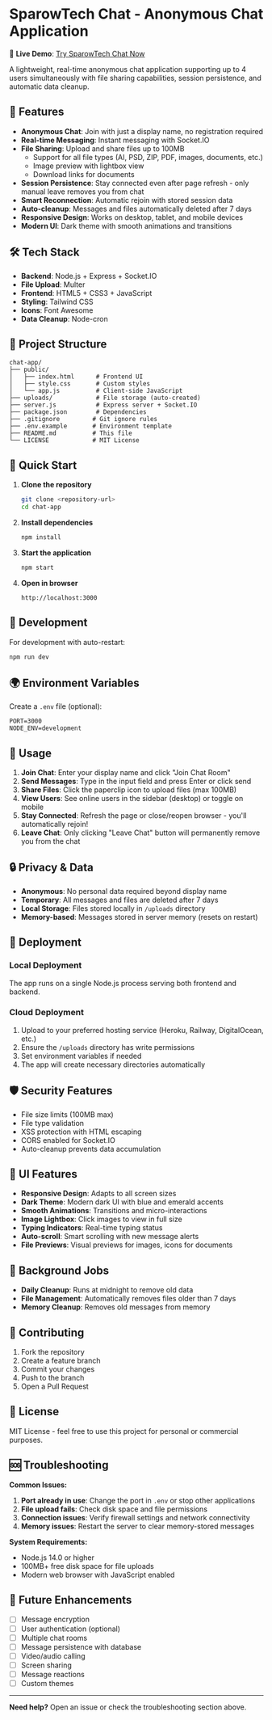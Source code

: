 # SparowTech Chat - Anonymous Chat Application

🚀 **Live Demo**: [Try SparowTech Chat Now](https://dev3434patel.github.io/chatroom/)

A lightweight, real-time anonymous chat application supporting up to 4 users simultaneously with file sharing capabilities, session persistence, and automatic data cleanup.

## 🚀 Features

- **Anonymous Chat**: Join with just a display name, no registration required
- **Real-time Messaging**: Instant messaging with Socket.IO
- **File Sharing**: Upload and share files up to 100MB
  - Support for all file types (AI, PSD, ZIP, PDF, images, documents, etc.)
  - Image preview with lightbox view
  - Download links for documents
- **Session Persistence**: Stay connected even after page refresh - only manual leave removes you from chat
- **Smart Reconnection**: Automatic rejoin with stored session data
- **Auto-cleanup**: Messages and files automatically deleted after 7 days
- **Responsive Design**: Works on desktop, tablet, and mobile devices
- **Modern UI**: Dark theme with smooth animations and transitions

## 🛠 Tech Stack

- **Backend**: Node.js + Express + Socket.IO
- **File Upload**: Multer
- **Frontend**: HTML5 + CSS3 + JavaScript
- **Styling**: Tailwind CSS
- **Icons**: Font Awesome
- **Data Cleanup**: Node-cron

## 📁 Project Structure

```
chat-app/
├── public/
│   ├── index.html      # Frontend UI
│   ├── style.css       # Custom styles
│   └── app.js          # Client-side JavaScript
├── uploads/            # File storage (auto-created)
├── server.js           # Express server + Socket.IO
├── package.json        # Dependencies
├── .gitignore         # Git ignore rules
├── .env.example       # Environment template
├── README.md          # This file
└── LICENSE            # MIT License
```

## 🚦 Quick Start

1. **Clone the repository**
   ```bash
   git clone <repository-url>
   cd chat-app
   ```

2. **Install dependencies**
   ```bash
   npm install
   ```

3. **Start the application**
   ```bash
   npm start
   ```

4. **Open in browser**
   ```
   http://localhost:3000
   ```

## 🔧 Development

For development with auto-restart:

```bash
npm run dev
```

## 🌍 Environment Variables

Create a `.env` file (optional):

```env
PORT=3000
NODE_ENV=development
```

## 📝 Usage

1. **Join Chat**: Enter your display name and click "Join Chat Room"
2. **Send Messages**: Type in the input field and press Enter or click send
3. **Share Files**: Click the paperclip icon to upload files (max 100MB)
4. **View Users**: See online users in the sidebar (desktop) or toggle on mobile
5. **Stay Connected**: Refresh the page or close/reopen browser - you'll automatically rejoin!
6. **Leave Chat**: Only clicking "Leave Chat" button will permanently remove you from the chat

## 🔒 Privacy & Data

- **Anonymous**: No personal data required beyond display name
- **Temporary**: All messages and files are deleted after 7 days
- **Local Storage**: Files stored locally in `/uploads` directory
- **Memory-based**: Messages stored in server memory (resets on restart)

## 🚀 Deployment

### Local Deployment
The app runs on a single Node.js process serving both frontend and backend.

### Cloud Deployment
1. Upload to your preferred hosting service (Heroku, Railway, DigitalOcean, etc.)
2. Ensure the `/uploads` directory has write permissions
3. Set environment variables if needed
4. The app will create necessary directories automatically

## 🛡 Security Features

- File size limits (100MB max)
- File type validation
- XSS protection with HTML escaping
- CORS enabled for Socket.IO
- Auto-cleanup prevents data accumulation

## 🎨 UI Features

- **Responsive Design**: Adapts to all screen sizes
- **Dark Theme**: Modern dark UI with blue and emerald accents
- **Smooth Animations**: Transitions and micro-interactions
- **Image Lightbox**: Click images to view in full size
- **Typing Indicators**: Real-time typing status
- **Auto-scroll**: Smart scrolling with new message alerts
- **File Previews**: Visual previews for images, icons for documents

## 🔄 Background Jobs

- **Daily Cleanup**: Runs at midnight to remove old data
- **File Management**: Automatically removes files older than 7 days
- **Memory Cleanup**: Removes old messages from memory

## 🤝 Contributing

1. Fork the repository
2. Create a feature branch
3. Commit your changes
4. Push to the branch
5. Open a Pull Request

## 📄 License

MIT License - feel free to use this project for personal or commercial purposes.

## 🆘 Troubleshooting

**Common Issues:**

1. **Port already in use**: Change the port in `.env` or stop other applications
2. **File upload fails**: Check disk space and file permissions
3. **Connection issues**: Verify firewall settings and network connectivity
4. **Memory issues**: Restart the server to clear memory-stored messages

**System Requirements:**
- Node.js 14.0 or higher
- 100MB+ free disk space for file uploads
- Modern web browser with JavaScript enabled

## 🔮 Future Enhancements

- [ ] Message encryption
- [ ] User authentication (optional)
- [ ] Multiple chat rooms
- [ ] Message persistence with database
- [ ] Video/audio calling
- [ ] Screen sharing
- [ ] Message reactions
- [ ] Custom themes

---

**Need help?** Open an issue or check the troubleshooting section above.